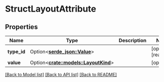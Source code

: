 # StructLayoutAttribute

## Properties

Name | Type | Description | Notes
------------ | ------------- | ------------- | -------------
**type_id** | Option<[**serde_json::Value**](.md)> |  | [optional][readonly]
**value** | Option<[**crate::models::LayoutKind**](LayoutKind.md)> |  | [optional]

[[Back to Model list]](../README.md#documentation-for-models) [[Back to API list]](../README.md#documentation-for-api-endpoints) [[Back to README]](../README.md)


